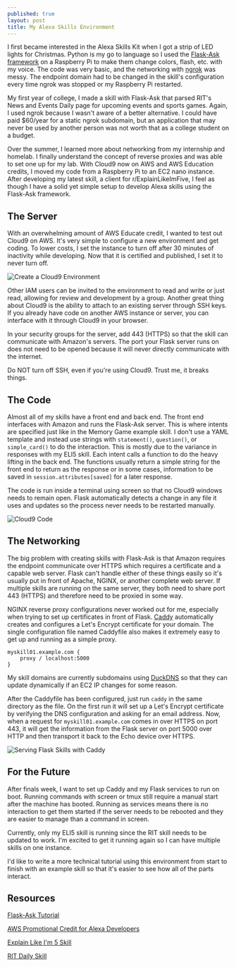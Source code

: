 ```yaml
---
published: true
layout: post
title: My Alexa Skills Environment
---
```


I first became interested in the Alexa Skills Kit when I got a strip of LED lights for Christmas. Python is my go to language so I used the [Flask-Ask 
framework](https://developer.amazon.com/blogs/post/Tx14R0IYYGH3SKT/Flask-Ask-A-New-Python-Framework-for-Rapid-Alexa-Skills-Kit-Development) on a Raspberry Pi to make them change colors, flash, etc. with my voice. The code was very basic, and the networking with [ngrok](https://ngrok.com/) was messy. The endpoint domain had to be changed in the skill's configuration every time ngrok was stopped or my Raspberry Pi restarted.

My first year of college, I made a skill with Flask-Ask that parsed RIT's News and Events Daily page for upcoming events and sports games. Again, I used ngrok because I wasn't aware of a better alternative. I could have paid $60/year for a static ngrok subdomain, but an application that may never be used by another person was not worth that as a college student on a budget.

Over the summer, I learned more about networking from my internship and homelab. I finally understand the concept of reverse proxies and was able to set one up for my lab. With Cloud9 now on AWS and AWS Education credits, I moved my code from a Raspberry Pi to an EC2 nano instance. After developing my latest skill, a client for r/ExplainLikeImFive, I feel as though I have a solid yet simple setup to develop Alexa skills using the Flask-Ask framework.

## The Server

With an overwhelming amount of AWS Educate credit, I wanted to test out Cloud9 on AWS. It's very simple to configure a new environment and get coding. To lower costs, I set the instance to turn off after 30 minutes of inactivity while developing. Now that it is certified and published, I set it to never turn off.

![Create a Cloud9 Environment]({{site.baseurl}}/images/My-Alexa-Skills-Environment/environment-create.png)


Other IAM users can be invited to the environment to read and write or just read, allowing for review and development by a group. Another great thing about Cloud9 is the ability to attach to an existing server through SSH keys. If you already have code on another AWS instance or server, you can interface with it through Cloud9 in your browser.

In your security groups for the server, add 443 (HTTPS) so that the skill can communicate with Amazon's servers. The port your Flask server runs on does not need to be opened because it will never directly communicate with the internet.

Do NOT turn off SSH, even if you're using Cloud9. Trust me, it breaks things.

## The Code

Almost all of my skills have a front end and back end. The front end interfaces with Amazon and runs the Flask-Ask server. This is where intents are specified just like in the Memory Game example skill. I don't use a YAML template and instead use strings with `statement()`, `question()`, or `simple_card()` to do the interaction. This is mostly due to the variance in responses with my ELI5 skill. Each intent calls a function to do the heavy lifting in the back end. The functions usually return a simple string for the front end to return as the response or in some cases, information to be saved in `session.attributes[saved]` for a later response.

The code is run inside a terminal using screen so that no Cloud9 windows needs to remain open. Flask automatically detects a change in any file it uses and updates so the process never needs to be restarted manually.

![Cloud9 Code]({{site.baseurl}}/images/images/My-Alexa-Skills-Environment/skill-code.png)

## The Networking

The big problem with creating skills with Flask-Ask is that Amazon requires the endpoint communicate over HTTPS which requires a certificate and a capable web server. Flask can't handle either of these things easily so it's usually put in front of Apache, NGINX, or another complete web server. If multiple skills are running on the same server, they both need to share port 443 (HTTPS) and therefore need to be proxied in some way. 

NGINX reverse proxy configurations never worked out for me, especially when trying to set up certificates in front of Flask. [Caddy](https://caddyserver.com/) automatically creates and configures a Let's Encrypt certificate for your domain. The single configuration file named Caddyfile also makes it extremely easy to get up and running as a simple proxy.

```
myskill01.example.com {
	proxy / localhost:5000
}
```

My skill domains are currently subdomains using [DuckDNS](https://www.duckdns.org/) so that they can update dynamically if an EC2 IP changes for some reason.

After the Caddyfile has been configured, just run `caddy` in the same directory as the file. On the first run it will set up a Let's Encrypt certificate by verifying the DNS configuration and asking for an email address. Now, when a request for `myskill01.example.com` comes in over HTTPS on port 443, it will get the information from the Flask server on port 5000 over HTTP and then transport it back to the Echo device over HTTPS.

![Serving Flask Skills with Caddy]({{site.baseurl}}/images/images/My-Alexa-Skills-Environment/environment-networking.png)

## For the Future

After finals week, I want to set up Caddy and my Flask services to run on boot. Running commands with screen or tmux still require a manual start after the machine has booted. Running as services means there is no interaction to get them started if the server needs to be rebooted and they are easier to manage than a command in screen.

Currently, only my ELI5 skill is running since the RIT skill needs to be updated to work. I'm excited to get it running again so I can have multiple skills on one instance.

I'd like to write a more technical tutorial using this environment from start to finish with an example skill so that it's easier to see how all of the parts interact.

## Resources

[Flask-Ask Tutorial](https://developer.amazon.com/blogs/post/Tx14R0IYYGH3SKT/Flask-Ask-A-New-Python-Framework-for-Rapid-Alexa-Skills-Kit-Development)

[AWS Promotional Credit for Alexa Developers](https://developer.amazon.com/alexa-skills-kit/alexa-aws-credits)

[Explain Like I'm 5 Skill](https://skills-store.amazon.com/deeplink/dp/B077ZQWYX3?deviceType=app&share&refSuffix=ss_copy)

[RIT Daily Skill](https://www.amazon.com/dp/B073NQ3T4S/?ref-suffix=ss_copy)
